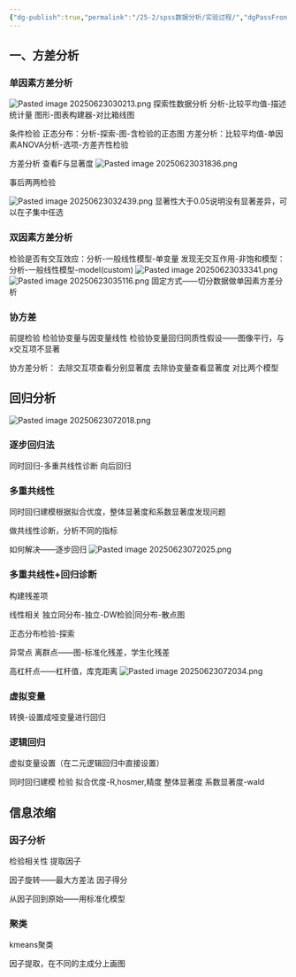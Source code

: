 ```yaml
---
{"dg-publish":true,"permalink":"/25-2/spss数据分析/实验过程/","dgPassFrontmatter":true,"created":"2025-06-23T03:01:39.658+08:00","updated":"2025-06-23T08:06:17.113+08:00"}
---
```


## 一、方差分析
### 单因素方差分析
![Pasted image 20250623030213.png](/img/user/Pasted%20image%2020250623030213.png)
探索性数据分析
分析-比较平均值-描述统计量
图形-图表构建器-对比箱线图


条件检验
正态分布：分析-探索-图-含检验的正态图
方差分析：比较平均值-单因素ANOVA分析-选项-方差齐性检验

方差分析
查看F与显著度
![Pasted image 20250623031836.png](/img/user/Pasted%20image%2020250623031836.png)

事后两两检验

![Pasted image 20250623032439.png](/img/user/Pasted%20image%2020250623032439.png)
显著性大于0.05说明没有显著差异，可以在子集中任选

### 双因素方差分析
检验是否有交互效应：分析-一般线性模型-单变量
发现无交互作用-非饱和模型：分析-一般线性模型-model(custom)
![Pasted image 20250623033341.png](/img/user/Pasted%20image%2020250623033341.png)
![Pasted image 20250623035116.png](/img/user/Pasted%20image%2020250623035116.png)
固定方式——切分数据做单因素方差分析


### 协方差
前提检验
检验协变量与因变量线性
检验协变量回归同质性假设——图像平行，与x交互项不显著

协方差分析：
去除交互项查看分别显著度
去除协变量查看显著度
对比两个模型



## 回归分析
![Pasted image 20250623072018.png](/img/user/Pasted%20image%2020250623072018.png)
### 逐步回归法
同时回归-多重共线性诊断
向后回归

### 多重共线性
同时回归建模根据拟合优度，整体显著度和系数显著度发现问题

做共线性诊断，分析不同的指标

如何解决——逐步回归
![Pasted image 20250623072025.png](/img/user/Pasted%20image%2020250623072025.png)

### 多重共线性+回归诊断
构建残差项

线性相关
独立同分布-独立-DW检验|同分布-散点图

正态分布检验-探索

异常点
离群点——图-标准化残差，学生化残差

高杠杆点——杠杆值，库克距离
![Pasted image 20250623072034.png](/img/user/Pasted%20image%2020250623072034.png)

### 虚拟变量
转换-设置成哑变量进行回归

### 逻辑回归
虚拟变量设置（在二元逻辑回归中直接设置）

同时回归建模
检验
拟合优度-R,hosmer,精度
整体显著度
系数显著度-wald

## 信息浓缩
### 因子分析
检验相关性
提取因子

因子旋转——最大方差法
因子得分


从因子回到原始——用标准化模型

### 聚类
kmeans聚类

因子提取，在不同的主成分上画图

